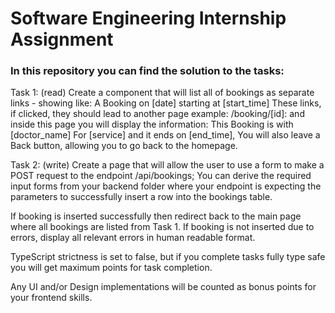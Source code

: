 # Software Engineering Internship Assignment

### In this repository you can find the solution to the tasks: 

Task 1: (read)
Create a component that will list all of bookings as separate links - showing like: 
A Booking on [date] starting at [start_time]
These links, if clicked, they should lead to another page example: /booking/[id]: and inside this page you will display the information:
This Booking is with [doctor_name] For [service] and it ends on [end_time], You will also leave a Back button, allowing you to go back to the homepage.

Task 2: (write)
Create a page that will allow the user to use a form to make a POST request to the endpoint /api/bookings; 
You can derive the required input forms from your backend folder where your endpoint is expecting the parameters to 
successfully insert a row into the bookings table. 

If booking is inserted successfully then redirect back to the main page where all bookings are listed from Task 1.
If booking is not inserted due to errors, display all relevant errors in human readable format.

TypeScript strictness is set to false, but if you complete tasks fully type safe you will get maximum points for task completion.

Any UI and/or Design implementations will be counted as bonus points for your frontend skills.
